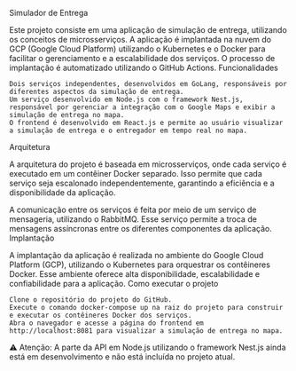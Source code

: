 Simulador de Entrega

Este projeto consiste em uma aplicação de simulação de entrega, utilizando os conceitos de microsserviços. A aplicação é implantada na nuvem do GCP (Google Cloud Platform) utilizando o Kubernetes e o Docker para facilitar o gerenciamento e a escalabilidade dos serviços. O processo de implantação é automatizado utilizando o GitHub Actions.
Funcionalidades

    Dois serviços independentes, desenvolvidos em GoLang, responsáveis por diferentes aspectos da simulação de entrega.
    Um serviço desenvolvido em Node.js com o framework Nest.js, responsável por gerenciar a integração com o Google Maps e exibir a simulação de entrega no mapa.
    O frontend é desenvolvido em React.js e permite ao usuário visualizar a simulação de entrega e o entregador em tempo real no mapa.

Arquitetura

A arquitetura do projeto é baseada em microsserviços, onde cada serviço é executado em um contêiner Docker separado. Isso permite que cada serviço seja escalonado independentemente, garantindo a eficiência e a disponibilidade da aplicação.

A comunicação entre os serviços é feita por meio de um serviço de mensageria, utilizando o RabbitMQ. Esse serviço permite a troca de mensagens assíncronas entre os diferentes componentes da aplicação.
Implantação

A implantação da aplicação é realizada no ambiente do Google Cloud Platform (GCP), utilizando o Kubernetes para orquestrar os contêineres Docker. Esse ambiente oferece alta disponibilidade, escalabilidade e confiabilidade para a aplicação.
Como executar o projeto

    Clone o repositório do projeto do GitHub.
    Execute o comando docker-compose up na raiz do projeto para construir e executar os contêineres Docker dos serviços.
    Abra o navegador e acesse a página do frontend em http://localhost:8081 para visualizar a simulação de entrega no mapa.

⚠️ Atenção: A parte da API em Node.js utilizando o framework Nest.js ainda está em desenvolvimento e não está incluída no projeto atual.
